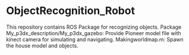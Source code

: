 # ObjectRecognition_Robot
This repository contains ROS Package for recognizing objects. 
Package My_p3dx_description/My_p3dx_gazebo: Provide Pioneer model file with kinect camera for simulating and navigating.
Makingworldmap.m: Spawn the house model and objects.
